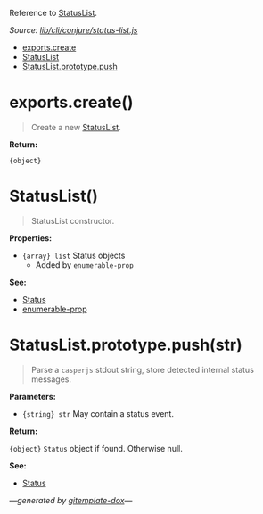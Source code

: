 Reference to [StatusList](#statuslist).

_Source: [lib/cli/conjure/status-list.js](../lib/cli/conjure/status-list.js)_

- [exports.create](#exportscreate)
- [StatusList](#statuslist)
- [StatusList.prototype.push](#statuslistprototypepushstr)

# exports.create()

> Create a new [StatusList](#statuslist).

**Return:**

`{object}`

# StatusList()

> StatusList constructor.

**Properties:**

- `{array} list` Status objects
  - Added by `enumerable-prop`

**See:**

- [Status](Status.md)
- [enumerable-prop](https://github.com/codeactual/enumerable-prop)

# StatusList.prototype.push(str)

> Parse a `casperjs` stdout string, store detected internal status messages.

**Parameters:**

- `{string} str` May contain a status event.

**Return:**

`{object}` `Status` object if found. Otherwise null.

**See:**

- [Status](Status.md)

_&mdash;generated by [gitemplate-dox](https://github.com/codeactual/gitemplate-dox)&mdash;_
